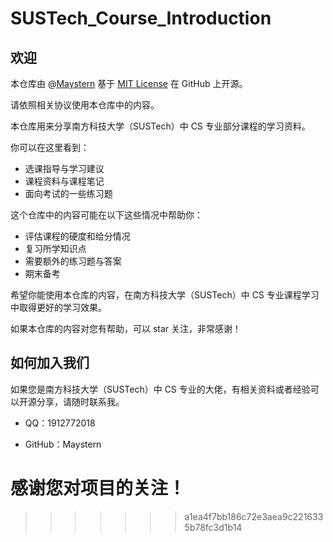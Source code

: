 # SUSTech_Course_Introduction

## 欢迎

本仓库由 @[Maystern](https://github.com/Maystern) 基于 [MIT License](https://en.wikipedia.org/wiki/MIT_License) 在 GitHub 上开源。

请依照相关协议使用本仓库中的内容。

本仓库用来分享南方科技大学（SUSTech）中 CS 专业部分课程的学习资料。

你可以在这里看到：

- 选课指导与学习建议
- 课程资料与课程笔记
- 面向考试的一些练习题

这个仓库中的内容可能在以下这些情况中帮助你：

- 评估课程的硬度和给分情况
- 复习所学知识点
- 需要额外的练习题与答案
- 期末备考

希望你能使用本仓库的内容，在南方科技大学（SUSTech）中 CS 专业课程学习中取得更好的学习效果。

如果本仓库的内容对您有帮助，可以 star 关注，非常感谢！

## 如何加入我们

如果您是南方科技大学（SUSTech）中 CS 专业的大佬，有相关资料或者经验可以开源分享，请随时联系我。

- QQ：1912772018

- GitHub：Maystern

感谢您对项目的关注！
=======
>>>>>>> a1ea4f7bb186c72e3aea9c2216335b78fc3d1b14
